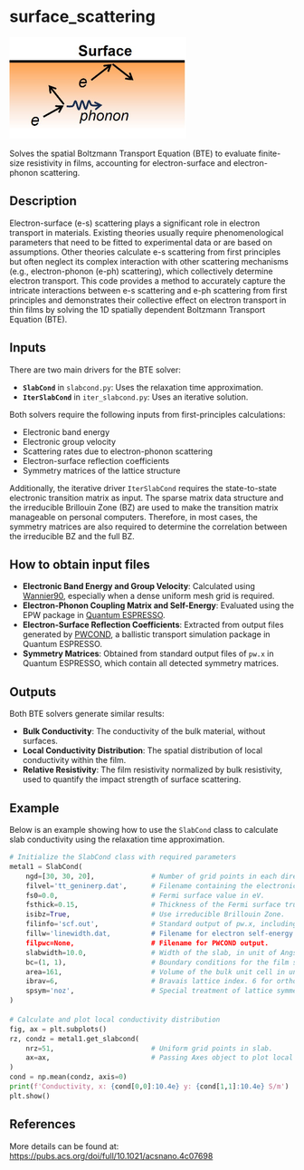 # surface_scattering

<img src="es2.jpg" alt="Surface Scattering Illustration" height="180">

Solves the spatial Boltzmann Transport Equation (BTE) to evaluate finite-size resistivity in films, accounting for electron-surface and electron-phonon scattering.

## Description
Electron-surface (e-s) scattering plays a significant role in electron transport in materials. Existing theories usually require phenomenological parameters that need to be fitted to experimental data or are based on assumptions. Other theories calculate e-s scattering from first principles but often neglect its complex interaction with other scattering mechanisms (e.g., electron-phonon (e-ph) scattering), which collectively determine electron transport. This code provides a method to accurately capture the intricate interactions between e-s scattering and e-ph scattering from first principles and demonstrates their collective effect on electron transport in thin films by solving the 1D spatially dependent Boltzmann Transport Equation (BTE).


## Inputs
There are two main drivers for the BTE solver:

- **`SlabCond`** in `slabcond.py`: Uses the relaxation time approximation.
- **`IterSlabCond`** in `iter_slabcond.py`: Uses an iterative solution.

Both solvers require the following inputs from first-principles calculations:

- Electronic band energy
- Electronic group velocity
- Scattering rates due to electron-phonon scattering
- Electron-surface reflection coefficients
- Symmetry matrices of the lattice structure

Additionally, the iterative driver `IterSlabCond` requires the state-to-state electronic transition matrix as input. The sparse matrix data structure and the irreducible Brillouin Zone (BZ) are used to make the transition matrix manageable on personal computers. Therefore, in most cases, the symmetry matrices are also required to determine the correlation between the irreducible BZ and the full BZ.

## How to obtain input files

- **Electronic Band Energy and Group Velocity**: Calculated using [Wannier90](http://www.wannier.org/), especially when a dense uniform mesh grid is required.
- **Electron-Phonon Coupling Matrix and Self-Energy**: Evaluated using the EPW package in [Quantum ESPRESSO](https://www.quantum-espresso.org/).
- **Electron-Surface Reflection Coefficients**: Extracted from output files generated by [PWCOND](https://www.quantum-espresso.org/Doc/INPUT_PWCOND.html), a ballistic transport simulation package in Quantum ESPRESSO.
- **Symmetry Matrices**: Obtained from standard output files of `pw.x` in Quantum ESPRESSO, which contain all detected symmetry matrices.

## Outputs
Both BTE solvers generate similar results:

- **Bulk Conductivity**: The conductivity of the bulk material, without surfaces.
- **Local Conductivity Distribution**: The spatial distribution of local conductivity within the film.
- **Relative Resistivity**: The film resistivity normalized by bulk resistivity, used to quantify the impact strength of surface scattering.

## Example
Below is an example showing how to use the `SlabCond` class to calculate slab conductivity using the relaxation time approximation.

```python
# Initialize the SlabCond class with required parameters
metal1 = SlabCond(
    ngd=[30, 30, 20],              # Number of grid points in each directions
    filvel='tt_geninerp.dat',      # Filename containing the electronic group velocity data.
    fs0=0.0,                       # Fermi surface value in eV.
    fsthick=0.15,                  # Thickness of the Fermi surface truncation in eV.
    isibz=True,                    # Use irreducible Brillouin Zone.
    filinfo='scf.out',             # Standard output of pw.x, including symmetry matrices
    fillw='linewidth.dat,          # Filename for electron self-energy due to e-ph scattering.
    filpwc=None,                   # Filename for PWCOND output.
    slabwidth=10.0,                # Width of the slab, in unit of Angstroms.
    bc=(1, 1),                     # Boundary conditions for the film surfaces. Each element is 0 (without surface) or 1 (with surface).
    area=161,                      # Volume of the bulk unit cell in units of A^3 (cubic Angstroms).
    ibrav=6,                       # Bravais lattice index. 6 for orthorhombic lattice.
    spsym='noz',                   # Special treatment of lattice symmetry. 'noz' for removing symmetry related to the z-axis.
)

# Calculate and plot local conductivity distribution
fig, ax = plt.subplots()
rz, condz = metal1.get_slabcond(
    nrz=51,                        # Uniform grid points in slab.
    ax=ax,                         # Passing Axes object to plot local conductivity
)
cond = np.mean(condz, axis=0)
print(f'Conductivity, x: {cond[0,0]:10.4e} y: {cond[1,1]:10.4e} S/m')
plt.show()
```

## References
More details can be found at: https://pubs.acs.org/doi/full/10.1021/acsnano.4c07698

